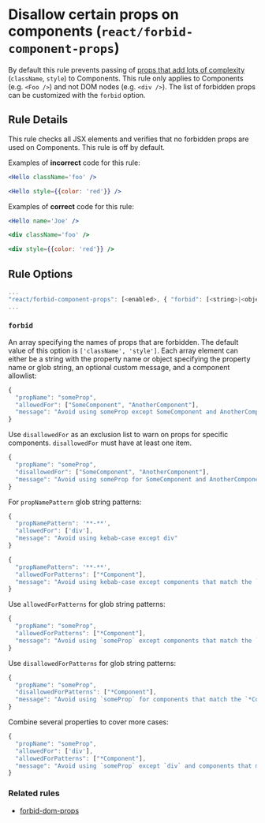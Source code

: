 # Disallow certain props on components (`react/forbid-component-props`)

<!-- end auto-generated rule header -->

By default this rule prevents passing of [props that add lots of complexity](https://medium.com/brigade-engineering/don-t-pass-css-classes-between-components-e9f7ab192785) (`className`, `style`) to Components. This rule only applies to Components (e.g. `<Foo />`) and not DOM nodes (e.g. `<div />`). The list of forbidden props can be customized with the `forbid` option.

## Rule Details

This rule checks all JSX elements and verifies that no forbidden props are used
on Components. This rule is off by default.

Examples of **incorrect** code for this rule:

```jsx
<Hello className='foo' />
```

```jsx
<Hello style={{color: 'red'}} />
```

Examples of **correct** code for this rule:

```jsx
<Hello name='Joe' />
```

```jsx
<div className='foo' />
```

```jsx
<div style={{color: 'red'}} />
```

## Rule Options

```js
...
"react/forbid-component-props": [<enabled>, { "forbid": [<string>|<object>] }]
...
```

### `forbid`

An array specifying the names of props that are forbidden. The default value of this option is `['className', 'style']`.
Each array element can either be a string with the property name or object specifying the property name or glob string, an optional
custom message, and a component allowlist:

```js
{
  "propName": "someProp",
  "allowedFor": ["SomeComponent", "AnotherComponent"],
  "message": "Avoid using someProp except SomeComponent and AnotherComponent"
}
```

Use `disallowedFor` as an exclusion list to warn on props for specific components. `disallowedFor` must have at least one item.

```js
{
  "propName": "someProp",
  "disallowedFor": ["SomeComponent", "AnotherComponent"],
  "message": "Avoid using someProp for SomeComponent and AnotherComponent"
}
```

For `propNamePattern` glob string patterns:

```js
{
  "propNamePattern": '**-**',
  "allowedFor": ['div'],
  "message": "Avoid using kebab-case except div"
}
```

```js
{
  "propNamePattern": '**-**',
  "allowedForPatterns": ["*Component"],
  "message": "Avoid using kebab-case except components that match the `*Component` pattern"
}
```

Use `allowedForPatterns` for glob string patterns:

```js
{
  "propName": "someProp",
  "allowedForPatterns": ["*Component"],
  "message": "Avoid using `someProp` except components that match the `*Component` pattern"
}
```

Use `disallowedForPatterns` for glob string patterns:

```js
{
  "propName": "someProp",
  "disallowedForPatterns": ["*Component"],
  "message": "Avoid using `someProp` for components that match the `*Component` pattern"
}
```

Combine several properties to cover more cases:

```js
{
  "propName": "someProp",
  "allowedFor": ['div'],
  "allowedForPatterns": ["*Component"],
  "message": "Avoid using `someProp` except `div` and components that match the `*Component` pattern"
}
```

### Related rules

- [forbid-dom-props](https://github.com/jsx-eslint/eslint-plugin-react/tree/master/docs/rules/forbid-dom-props.md)
